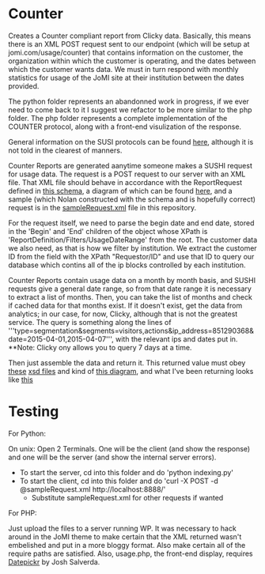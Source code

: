 # Counter
Creates a Counter compliant report from Clicky data. Basically, this means there is an XML POST request sent to our
endpoint (which will be setup at jomi.com/usage/counter) that contains information on the customer, the organization
within which the customer is operating,
and the dates between which the customer wants data. We must in turn respond with monthly statistics for usage of the
JoMI site at their institution between the dates provided.

The python folder represents an abandonned work in progress, if we ever need to come back to it I suggest we refactor to be more similar to the php folder. The php folder represents a complete implementation of the COUNTER protocol, along with a front-end visulization of the response.

General information on the SUSI protocols can be found [here](http://www.niso.org/schemas/sushi/), although it is 
not told in the clearest of manners.

Counter Reports are generated aanytime someone makes a SUSHI request for usage data. 
The request is a POST request to our server with an XML file. That XML file should behave in accordance 
with the ReportRequest defined in [this schema](http://www.niso.org/schemas/sushi/sushi1_7.xsd), 
a diagram of which can be found [here](http://www.niso.org/schemas/sushi/diagrams/sushi1_7_ReportRequest.png),
and a sample (which Nolan constructed with the schema and is hopefully correct) request is in the [sampleRequest.xml](https://github.com/jomijournal/Counter/blob/master/tests/sampleRequest.xml) file in this repository.


For the request itself, we need to parse the  begin date and end date, stored in the 'Begin' and 'End'
children of the object whose XPath is
'ReportDefinition/Filters/UsageDateRange' from the root. The customer data we also need, as that is how we filter by
institution. We extract the customer ID from the field with the XPath "Requestor/ID" and use that ID to query our
database which contins all of the ip blocks controlled by each institution.

Counter Reports contain usage data on a month by month basis, and SUSHI requests give a general date range, 
so from that date range it is necessary to extract a list of months. Then, you can take the list of months and check 
if cached data for that months exist. If it doesn't exist, get the data from analytics; in our case, for now, Clicky,
although that is not the greatest service. The query is something along the lines of '''type=segmentation&segments=visitors,actions&ip_address=851290368&date=2015-04-01,2015-04-07''', with the relevant ips and dates put in. **Note: Clicky ony allows you to query 7 days at a time.

Then just assemble the data and return it. This returned value must obey [these](http://www.niso.org/schemas/sushi/counter4_1.xsd) [xsd files](http://www.niso.org/schemas/sushi/counter4_1.xsd) and kind of [this diagram](http://www.niso.org/schemas/sushi/diagrams/sushi1_7_ReportResponse.png), and what I've been returning looks like [this](https://github.com/jomijournal/Counter/blob/master/tests/sampleResponse.xml)


# Testing

For Python:

On unix: Open 2 Terminals. One will be the client (and show the response) and one will be the server (and show the internal server errors).
 * To start the server, cd into this folder and do 'python indexing.py'
 * To start the client, cd into this folder and do 'curl -X POST -d @sampleRequest.xml http://localhost:8888/'
   * Substitute sampleRequest.xml for other requests if wanted


For PHP:

Just upload the files to a server running WP. It was necessary to hack around in the JoMI theme to make certain that
the XML returned wasn't embelished and put in a more bloggy format. Also make certain all of the require paths are
satisfied. Also, usage.php, the front-end display, requires [Datepickr](https://github.com/joshsalverda/datepickr) by
Josh Salverda.
